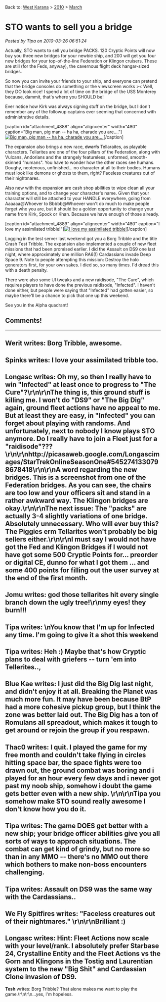 Back to: [West Karana](/posts/westkarana.md) > [2010](/posts/2010/westkarana.md) > [March](./westkarana.md)
# STO wants to sell you a bridge

*Posted by Tipa on 2010-03-26 06:51:24*

Actually, STO wants to sell you bridge PACKS. 120 Cryptic Points will now buy you three new bridges for your newbie ship, and 200 will get you four new bridges for your top-of-the-line Federation or Klingon cruisers. These are still (for the Feds, anyway), the cavernous flight deck hangar-sized bridges.

So now you can invite your friends to your ship, and everyone can pretend that the bridge consoles do something or the viewscreen works >< Well, they DO look nice! I spend a lot of time on the bridge of the USS Monterey because, dammit, that's where you SHOULD be!

Ever notice how Kirk was always signing stuff on the bridge, but I don't remember any of the followup captains ever seeming that concerned with administrative details. 

[caption id="attachment\_4888" align="aligncenter" width="480" caption="Big man, pig man -- ha ha, charade you are...."][![](../../../uploads/2010/03/tellarite-480x421.jpg "Big man, pig man -- ha ha, charade you are....")](../../../uploads/2010/03/tellarite.jpg)[/caption]

The expansion also brings a new race, ~~dwarfs~~ Tellaraites, as playable characters. Tellarites are one of the four pillars of the Federation, along with Vulcans, Andorians and the strangely featureless, unformed, smooth-skinned "humans". You have to wonder how the other races see humans. Doughy, neotenous, unfinished... no character at all to their bodies. Humans must look like demons or ghosts to them, right? Faceless creatures out of their nightmares.

Also new with the expansion are cash shop abilities to wipe clean all your training options, and to change your character's name. Given that your character will still be attached to your HANDLE everywhere, going from Aaaaaa@Whoever to Bbbbb@Whoever won't do much to make people forget who you are, but it should be a golden opportunity to change your name from Kirk, Spock or Khan. Because we have enough of those already.

[caption id="attachment\_4889" align="aligncenter" width="480" caption="I love my assimilated tribble!"][![](../../../uploads/2010/03/GameClient-2010-03-25-21-40-02-97.jpg "I love my assimilated tribble!")](../../../uploads/2010/03/GameClient-2010-03-25-21-40-02-97.jpg)[/caption]

Logging in the test server last weekend got you a Borg Tribble and the title Crash Test Tribble. The expansion also implemented a couple of new fleet missions that had been promised earlier. I did the Assault on DS9 one last night, where approximately one million RA6(!) Cardassians invade Deep Space 9. Note to people attempting this mission: Destroy the holo generators first, for your own sakes. I died so, so many times. I'd dread this with a death penalty.

There were also some UI tweaks and a new raidisode, "The Cure", which requires players to have done the previous raidisode, "Infected". I haven't done either, but people were saying that "Infected" had gotten easier, so maybe there'll be a chance to pick that one up this weekend.

See you in the Alpha quadrant!

## Comments!
---
**Werit** writes: Borg Tribble, awesome.
---
**Spinks** writes: I love your assimilated tribble too.
---
**Longasc** writes: Oh my, so then I really have to win "Infected" at least once to progress to "The Cure"?\r\n\r\nThe thing is, this ground stuff is killing me. I won't do "DS9" or "The Big Dig" again, ground fleet actions have no appeal to me. But at least they are easy, in "Infected" you can forget about playing with randoms. And unfortunately, next to nobody I know plays STO anymore. Do I really have to join a Fleet just for a "raidisode"???\r\n\r\nhttp://picasaweb.google.com/Longascimages/StarTrekOnlineSeasonOne#5452741330798678418\r\n\r\nA word regarding the new bridges. This is a screenshot from one of the Federation bridges. As you can see, the chairs are too low and your officers sit and stand in a rather awkward way. The Klingon bridges are okay.\r\n\r\nThe next issue: The "packs" are actually 3-4 slightly variations of one bridge. Absolutely unnecessary. Who will ever buy this? The Piggies erm Tellarites won't probably be big sellers either.\r\n\r\nI must say I would not have got the Fed and Klingon Bridges if I would not have got some 500 Cryptic Points for... preorder or digital CE, dunno for what I got them ... and some 400 points for filling out the user survey at the end of the first month.
---
**Jomu** writes: god those tellarites hit every single branch down the ugly tree!\r\nmy eyes! they burn!!!
---
**Tipa** writes: \nYou know that I'm up for Infected any time. I'm going to give it a shot this weekend
---
**Tipa** writes: Heh :) Maybe that's how Cryptic plans to deal with griefers -- turn 'em into Tellerites..,
---
**Blue Kae** writes: I just did the Big Dig last night, and didn't enjoy it at all. Breaking the Planet was much more fun. It may have been because BtP had a more cohesive pickup group, but I think the zone was better laid out. The Big Dig has a ton of Romulans all spreadout, which makes it tough to get around or rejoin the group if you respawn.
---
**Thac0** writes: I quit. I played the game for my free month and couldn't take flying in circles hitting space bar, the space fights were too drawn out, the ground combat was boring and i played for an hour every few days and i never got past my noob ship, somehow i doubt the game gets better even with a new ship. \r\n\r\nTipa you somehow make STO sound really awesome I don't know how you do it.
---
**Tipa** writes: The game DOES get better with a new ship; your bridge officer abilities give you all sorts of ways to approach situations. The combat can get kind of grindy, but no more so than in any MMO -- there's no MMO out there which bothers to make non-boss encounters challenging.
---
**Tipa** writes: Assault on DS9 was the same way with the Cardassians.. 
---
**We Fly Spitfires** writes: "Faceless creatures out of their nightmares." \r\n\r\nBrilliant :)
---
**Longasc** writes: Hint: Fleet Actions now scale with your level/rank. I absolutely prefer Starbase 24, Crystalline Entity and the Fleet Actions vs the Gorn and Klingons in the Tostig and Laurentian system to the new "Big Shit" and Cardassian Clone invasion of DS9.
---
**Tesh** writes: Borg Tribble?  That alone makes me want to play the game.\r\n\r\n...yes, I'm hopeless.
